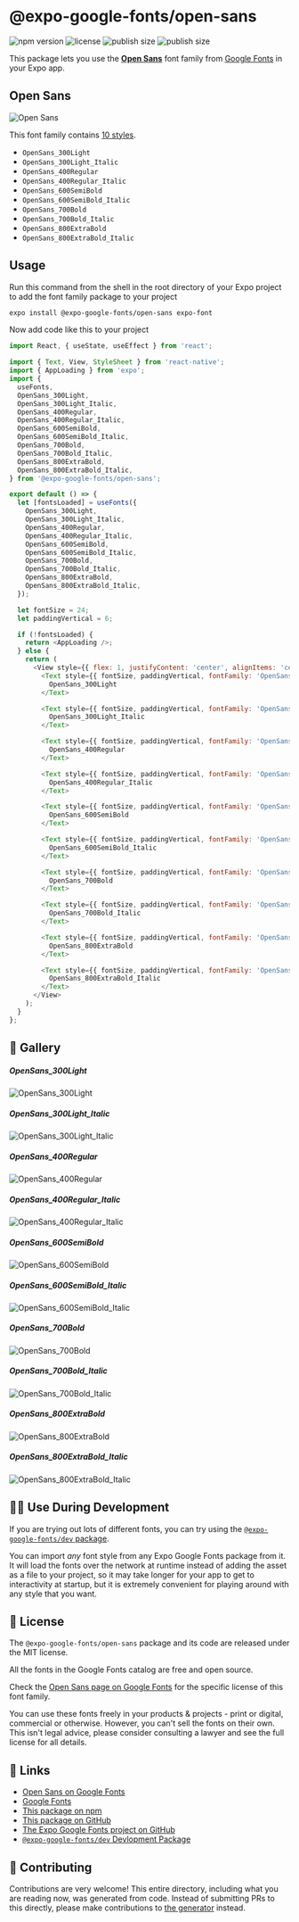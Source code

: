 # @expo-google-fonts/open-sans

![npm version](https://flat.badgen.net/npm/v/@expo-google-fonts/open-sans)
![license](https://flat.badgen.net/github/license/expo/google-fonts)
![publish size](https://flat.badgen.net/packagephobia/install/@expo-google-fonts/open-sans)
![publish size](https://flat.badgen.net/packagephobia/publish/@expo-google-fonts/open-sans)

This package lets you use the [**Open Sans**](https://fonts.google.com/specimen/Open+Sans) font family from [Google Fonts](https://fonts.google.com/) in your Expo app.

## Open Sans

![Open Sans](./font-family.png)

This font family contains [10 styles](#-gallery).

- `OpenSans_300Light`
- `OpenSans_300Light_Italic`
- `OpenSans_400Regular`
- `OpenSans_400Regular_Italic`
- `OpenSans_600SemiBold`
- `OpenSans_600SemiBold_Italic`
- `OpenSans_700Bold`
- `OpenSans_700Bold_Italic`
- `OpenSans_800ExtraBold`
- `OpenSans_800ExtraBold_Italic`

## Usage

Run this command from the shell in the root directory of your Expo project to add the font family package to your project
```sh
expo install @expo-google-fonts/open-sans expo-font
```

Now add code like this to your project
```js
import React, { useState, useEffect } from 'react';

import { Text, View, StyleSheet } from 'react-native';
import { AppLoading } from 'expo';
import {
  useFonts,
  OpenSans_300Light,
  OpenSans_300Light_Italic,
  OpenSans_400Regular,
  OpenSans_400Regular_Italic,
  OpenSans_600SemiBold,
  OpenSans_600SemiBold_Italic,
  OpenSans_700Bold,
  OpenSans_700Bold_Italic,
  OpenSans_800ExtraBold,
  OpenSans_800ExtraBold_Italic,
} from '@expo-google-fonts/open-sans';

export default () => {
  let [fontsLoaded] = useFonts({
    OpenSans_300Light,
    OpenSans_300Light_Italic,
    OpenSans_400Regular,
    OpenSans_400Regular_Italic,
    OpenSans_600SemiBold,
    OpenSans_600SemiBold_Italic,
    OpenSans_700Bold,
    OpenSans_700Bold_Italic,
    OpenSans_800ExtraBold,
    OpenSans_800ExtraBold_Italic,
  });

  let fontSize = 24;
  let paddingVertical = 6;

  if (!fontsLoaded) {
    return <AppLoading />;
  } else {
    return (
      <View style={{ flex: 1, justifyContent: 'center', alignItems: 'center' }}>
        <Text style={{ fontSize, paddingVertical, fontFamily: 'OpenSans_300Light' }}>
          OpenSans_300Light
        </Text>

        <Text style={{ fontSize, paddingVertical, fontFamily: 'OpenSans_300Light_Italic' }}>
          OpenSans_300Light_Italic
        </Text>

        <Text style={{ fontSize, paddingVertical, fontFamily: 'OpenSans_400Regular' }}>
          OpenSans_400Regular
        </Text>

        <Text style={{ fontSize, paddingVertical, fontFamily: 'OpenSans_400Regular_Italic' }}>
          OpenSans_400Regular_Italic
        </Text>

        <Text style={{ fontSize, paddingVertical, fontFamily: 'OpenSans_600SemiBold' }}>
          OpenSans_600SemiBold
        </Text>

        <Text style={{ fontSize, paddingVertical, fontFamily: 'OpenSans_600SemiBold_Italic' }}>
          OpenSans_600SemiBold_Italic
        </Text>

        <Text style={{ fontSize, paddingVertical, fontFamily: 'OpenSans_700Bold' }}>
          OpenSans_700Bold
        </Text>

        <Text style={{ fontSize, paddingVertical, fontFamily: 'OpenSans_700Bold_Italic' }}>
          OpenSans_700Bold_Italic
        </Text>

        <Text style={{ fontSize, paddingVertical, fontFamily: 'OpenSans_800ExtraBold' }}>
          OpenSans_800ExtraBold
        </Text>

        <Text style={{ fontSize, paddingVertical, fontFamily: 'OpenSans_800ExtraBold_Italic' }}>
          OpenSans_800ExtraBold_Italic
        </Text>
      </View>
    );
  }
};

```

## 🔡 Gallery

##### OpenSans_300Light
![OpenSans_300Light](./OpenSans_300Light.ttf.png)

##### OpenSans_300Light_Italic
![OpenSans_300Light_Italic](./OpenSans_300Light_Italic.ttf.png)

##### OpenSans_400Regular
![OpenSans_400Regular](./OpenSans_400Regular.ttf.png)

##### OpenSans_400Regular_Italic
![OpenSans_400Regular_Italic](./OpenSans_400Regular_Italic.ttf.png)

##### OpenSans_600SemiBold
![OpenSans_600SemiBold](./OpenSans_600SemiBold.ttf.png)

##### OpenSans_600SemiBold_Italic
![OpenSans_600SemiBold_Italic](./OpenSans_600SemiBold_Italic.ttf.png)

##### OpenSans_700Bold
![OpenSans_700Bold](./OpenSans_700Bold.ttf.png)

##### OpenSans_700Bold_Italic
![OpenSans_700Bold_Italic](./OpenSans_700Bold_Italic.ttf.png)

##### OpenSans_800ExtraBold
![OpenSans_800ExtraBold](./OpenSans_800ExtraBold.ttf.png)

##### OpenSans_800ExtraBold_Italic
![OpenSans_800ExtraBold_Italic](./OpenSans_800ExtraBold_Italic.ttf.png)


## 👩‍💻 Use During Development

If you are trying out lots of different fonts, you can try using the [`@expo-google-fonts/dev` package](https://github.com/expo/google-fonts/tree/master/font-packages/dev#readme).

You can import *any* font style from any Expo Google Fonts package from it. It will load the fonts
over the network at runtime instead of adding the asset as a file to your project, so it may take longer
for your app to get to interactivity at startup, but it is extremely convenient
for playing around with any style that you want.

## 📖 License

The `@expo-google-fonts/open-sans` package and its code are released under the MIT license.

All the fonts in the Google Fonts catalog are free and open source.

Check the [Open Sans page on Google Fonts](https://fonts.google.com/specimen/Open+Sans) for the specific license of this font family.

You can use these fonts freely in your products & projects - print or digital, commercial or otherwise. However, you can't sell the fonts on their own. This isn't legal advice, please consider consulting a lawyer and see the full license for all details.

## 🔗 Links

- [Open Sans on Google Fonts](https://fonts.google.com/specimen/Open+Sans)
- [Google Fonts](https://fonts.google.com/)
- [This package on npm](https://www.npmjs.com/package/@expo-google-fonts/open-sans)
- [This package on GitHub](https://github.com/expo/google-fonts/tree/master/font-packages/open-sans)
- [The Expo Google Fonts project on GitHub](https://github.com/expo/google-fonts)
- [`@expo-google-fonts/dev` Devlopment Package](https://github.com/expo/google-fonts/tree/master/font-packages/dev)

## 🤝 Contributing

Contributions are very welcome! This entire directory, including what you are reading now, was generated from code. Instead of submitting PRs to this directly, please make contributions to [the generator](https://github.com/expo/google-fonts/tree/master/packages/generator) instead.
